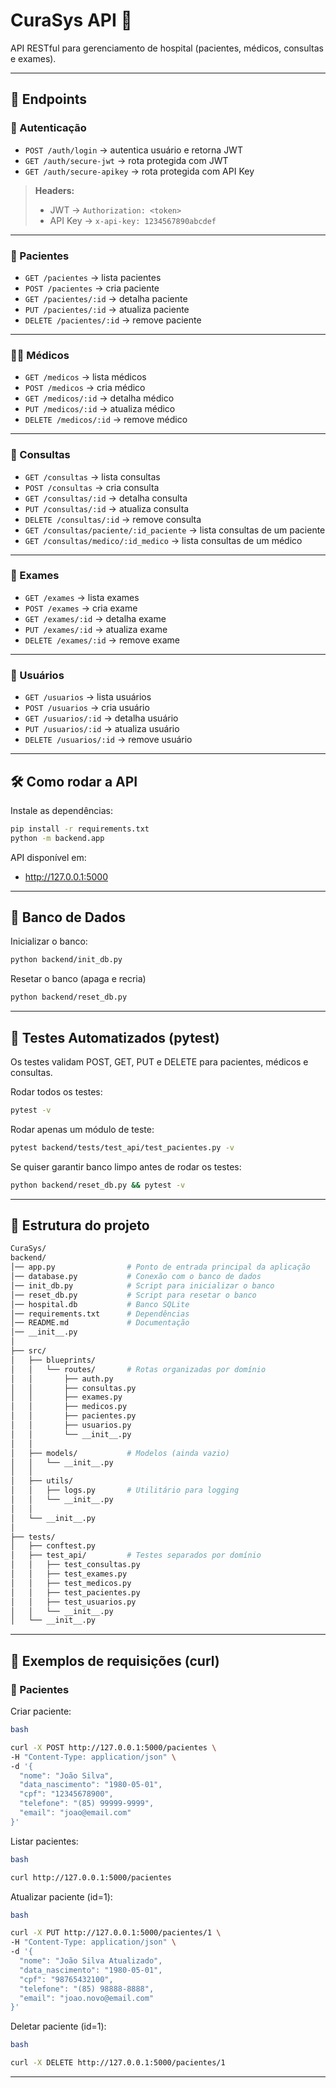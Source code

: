 # CuraSys API 🏥

API RESTful para gerenciamento de hospital (pacientes, médicos, consultas e exames).

---

## 🚀 Endpoints

### 🔑 Autenticação
- `POST /auth/login` → autentica usuário e retorna JWT
- `GET /auth/secure-jwt` → rota protegida com JWT
- `GET /auth/secure-apikey` → rota protegida com API Key

> **Headers:**
> - JWT → `Authorization: <token>`
> - API Key → `x-api-key: 1234567890abcdef`

---

### 👤 Pacientes
- `GET /pacientes` → lista pacientes
- `POST /pacientes` → cria paciente
- `GET /pacientes/:id` → detalha paciente
- `PUT /pacientes/:id` → atualiza paciente
- `DELETE /pacientes/:id` → remove paciente

---

### 🧑‍⚕️ Médicos
- `GET /medicos` → lista médicos
- `POST /medicos` → cria médico
- `GET /medicos/:id` → detalha médico
- `PUT /medicos/:id` → atualiza médico
- `DELETE /medicos/:id` → remove médico

---

### 📅 Consultas
- `GET /consultas` → lista consultas
- `POST /consultas` → cria consulta
- `GET /consultas/:id` → detalha consulta
- `PUT /consultas/:id` → atualiza consulta
- `DELETE /consultas/:id` → remove consulta
- `GET /consultas/paciente/:id_paciente` → lista consultas de um paciente
- `GET /consultas/medico/:id_medico` → lista consultas de um médico

---

### 🧾 Exames
- `GET /exames` → lista exames
- `POST /exames` → cria exame
- `GET /exames/:id` → detalha exame
- `PUT /exames/:id` → atualiza exame
- `DELETE /exames/:id` → remove exame

---

### 👥 Usuários
- `GET /usuarios` → lista usuários
- `POST /usuarios` → cria usuário
- `GET /usuarios/:id` → detalha usuário
- `PUT /usuarios/:id` → atualiza usuário
- `DELETE /usuarios/:id` → remove usuário


---

## 🛠 Como rodar a API

Instale as dependências:
```bash
pip install -r requirements.txt
python -m backend.app
```
API disponível em:
- http://127.0.0.1:5000

___

## 💾 Banco de Dados
Inicializar o banco:
```bash
python backend/init_db.py
```
Resetar o banco (apaga e recria)
```bash
python backend/reset_db.py
```

___

## 🧪 Testes Automatizados (pytest)
Os testes validam POST, GET, PUT e DELETE para pacientes, médicos e consultas.

Rodar todos os testes:
```bash
pytest -v
```

Rodar apenas um módulo de teste:
```bash
pytest backend/tests/test_api/test_pacientes.py -v
```

Se quiser garantir banco limpo antes de rodar os testes:
```bash
python backend/reset_db.py && pytest -v
```

___

## 📂 Estrutura do projeto

```bash
CuraSys/
backend/
│── app.py                # Ponto de entrada principal da aplicação
│── database.py           # Conexão com o banco de dados
│── init_db.py            # Script para inicializar o banco
│── reset_db.py           # Script para resetar o banco
│── hospital.db           # Banco SQLite
│── requirements.txt      # Dependências
│── README.md             # Documentação
│── __init__.py
│
├── src/
│   ├── blueprints/
│   │   └── routes/       # Rotas organizadas por domínio
│   │       ├── auth.py
│   │       ├── consultas.py
│   │       ├── exames.py
│   │       ├── medicos.py
│   │       ├── pacientes.py
│   │       ├── usuarios.py
│   │       └── __init__.py
│   │
│   ├── models/           # Modelos (ainda vazio)
│   │   └── __init__.py
│   │
│   ├── utils/
│   │   ├── logs.py       # Utilitário para logging
│   │   └── __init__.py
│   │
│   └── __init__.py
│
├── tests/
│   ├── conftest.py
│   ├── test_api/         # Testes separados por domínio
│   │   ├── test_consultas.py
│   │   ├── test_exames.py
│   │   ├── test_medicos.py
│   │   ├── test_pacientes.py
│   │   ├── test_usuarios.py
│   │   └── __init__.py
│   └── __init__.py


```
___

## 📌 Exemplos de requisições (curl)
### 🔹 Pacientes
Criar paciente:

```bash
bash

curl -X POST http://127.0.0.1:5000/pacientes \
-H "Content-Type: application/json" \
-d '{
  "nome": "João Silva",
  "data_nascimento": "1980-05-01",
  "cpf": "12345678900",
  "telefone": "(85) 99999-9999",
  "email": "joao@email.com"
}'
```

Listar pacientes:
```bash
bash

curl http://127.0.0.1:5000/pacientes
```

Atualizar paciente (id=1):
```bash
bash 

curl -X PUT http://127.0.0.1:5000/pacientes/1 \
-H "Content-Type: application/json" \
-d '{
  "nome": "João Silva Atualizado",
  "data_nascimento": "1980-05-01",
  "cpf": "98765432100",
  "telefone": "(85) 98888-8888",
  "email": "joao.novo@email.com"
}'
```
Deletar paciente (id=1):
```bash
bash 

curl -X DELETE http://127.0.0.1:5000/pacientes/1
```

___
